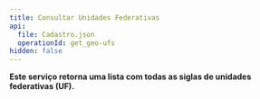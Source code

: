 ```yaml
---
title: Consultar Unidades Federativas
api:
  file: Cadastro.json
  operationId: get_geo-ufs
hidden: false
---
```

**Este serviço retorna uma lista com todas as siglas de unidades federativas (UF).**